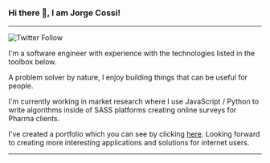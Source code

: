 ### Hi there 👋, I am Jorge Cossi!

---

![Twitter Follow](https://img.shields.io/twitter/follow/jcos201?style=social)

I'm a software engineer with experience with the technologies listed in the toolbox below.  

A problem solver by nature, I enjoy building things that can be useful for people.

I'm currently working in market research where I use JavaScript / Python to write algorithms inside of SASS platforms creating online surveys for Pharma clients.

I've created a portfolio which you can see by clicking [here](https://www.cossi.dev/).  Looking forward to creating more interesting applications and solutions for internet users.

---



<!--
**jcos201/jcos201** is a ✨ _special_ ✨ repository because its `README.md` (this file) appears on your GitHub profile.

Here are some ideas to get you started:

- 🔭 I’m currently working on ...
- 🌱 I’m currently learning ...
- 👯 I’m looking to collaborate on ...
- 🤔 I’m looking for help with ...
- 💬 Ask me about ...
- 📫 How to reach me: ...
- 😄 Pronouns: ...
- ⚡ Fun fact: ...
-->
